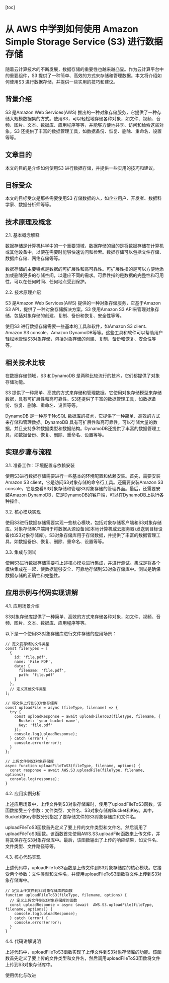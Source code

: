 
[toc]                    
                
                
从 AWS 中学到如何使用 Amazon Simple Storage Service (S3) 进行数据存储
==================

随着云计算技术的不断发展，数据存储的重要性也越来越凸显。作为云计算平台中的重要组件，S3 提供了一种简单、高效的方式来存储和管理数据。本文将介绍如何使用S3 进行数据存储，并提供一些实用的技巧和建议。

背景介绍
--

S3 是Amazon Web Services(AWS) 推出的一种对象存储服务，它提供了一种存储大规模数据集的方式。使用S3，可以轻松地存储各种对象，如文件、视频、音频、图片、文本、数据库、应用程序等等，并能够方便地共享、访问和检索这些对象。S3 还提供了丰富的数据管理工具，如数据备份、恢复、删除、重命名、设置等等。

文章目的
--

本文的目的是介绍如何使用S3 进行数据存储，并提供一些实用的技巧和建议。

目标受众
--

本文的目标受众是那些需要使用S3 存储数据的人，如企业用户、开发者、数据科学家、数据分析师等等。

技术原理及概念
--

2.1. 基本概念解释

数据存储是计算机科学中的一个重要领域，数据存储的目的是将数据存储在计算机或其他设备中，以便在需要时能够快速访问和检索。数据存储可以包括文件存储、数据库存储、网络存储等等。

数据存储的主要特点是数据的可扩展性和高可靠性。可扩展性指的是可以方便地添加或删除更多的存储空间，以适应不同的需求。可靠性指的是数据的完整性和可用性，可以在任何时间、任何地点受到保护。

2.2. 技术原理介绍

S3 是Amazon Web Services(AWS) 提供的一种对象存储服务，它基于Amazon S3 API，提供了一种对象存储解决方案。S3 使用Amazon S3 API来管理对象存储，包括对象存储的创建、复制、备份和恢复、安全性等等。

使用S3 进行数据存储需要一些基本的工具和软件，如Amazon S3 client、Amazon S3 console、Amazon DynamoDB等等。这些工具和软件可以帮助用户轻松地管理S3对象存储，包括对象存储的创建、复制、备份和恢复、安全性等等。

相关技术比较
--

在数据存储领域，S3 和DynamoDB 是两种比较流行的技术，它们都提供了对象存储功能。

S3 提供了一种简单、高效的方式来存储和管理数据。它使用对象存储模型来存储数据，具有可扩展性和高可靠性。S3还提供了丰富的数据管理工具，如数据备份、恢复、删除、重命名、设置等等。

DynamoDB 是一种基于NoSQL 数据库的技术，它提供了一种简单、高效的方式来存储和管理数据。DynamoDB 具有可扩展性和高可靠性，可以存储大量的数据，并且支持多种数据类型和数据结构。DynamoDB还提供了丰富的数据管理工具，如数据备份、恢复、删除、重命名、设置等等。

实现步骤与流程
--

3.1. 准备工作：环境配置与依赖安装

使用S3进行数据存储需要进行一些基本的环境配置和依赖安装。首先，需要安装Amazon S3 client，它是访问S3对象存储的命令行工具。还需要安装Amazon S3 console，它是查看S3对象存储和管理S3对象存储的管理界面。最后，还需要安装Amazon DynamoDB，它是DynamoDB的客户端，可以在DynamoDB上执行各种操作。

3.2. 核心模块实现

使用S3进行数据存储需要实现一些核心模块，包括对象存储客户端和S3对象存储库。对象存储客户端用于将数据从源设备(如本地计算机或云服务器)发送到目标设备(如S3对象存储库)。S3对象存储库用于存储数据，并提供了丰富的数据管理工具，如数据备份、恢复、删除、重命名、设置等等。

3.3. 集成与测试

使用S3进行数据存储需要将上述核心模块进行集成，并进行测试。集成是将各个模块集成在一起，使数据能够安全、可靠地存储到S3对象存储库中。测试是确保数据存储的正确性和完整性。

应用示例与代码实现讲解
--

4.1. 应用场景介绍

S3对象存储库提供了一种简单、高效的方式来存储各种对象，如文件、视频、音频、图片、文本、数据库、应用程序等等。

以下是一个使用S3对象存储库进行文件存储的应用场景：

```
// 定义要存储的文件类型
const fileTypes = [
  {
    id: 'file.pdf',
    name: 'File PDF',
    data: {
      filename: 'file.pdf',
      path: 'file.pdf'
    }
  },
  // 定义其他文件类型
];

// 将文件上传到S3对象存储库
const uploadFile = async (fileType, filename) => {
  try {
    const uploadResponse = await uploadFileToS3(fileType, filename, {
      Bucket: 'your-bucket-name',
      Key: 'file.pdf'
    });
    console.log(uploadResponse);
  } catch (error) {
    console.error(error);
  }
};

// 上传文件到S3对象存储库
async function uploadFileToS3(fileType, filename, options) {
  const response = await AWS.S3.uploadFile(fileType, filename, options);
  console.log(response);
}
```

4.2. 应用实例分析

上述应用场景中，上传文件到S3对象存储库时，使用了uploadFileToS3函数。该函数接受三个参数：文件类型、文件名、S3对象存储库Bucket和Key。其中，Bucket和Key参数分别指定了要存储文件的S3对象存储库和文件名。

uploadFileToS3函数首先定义了要上传的文件类型和文件名，然后调用了uploadFileToS3函数。该函数首先使用AWS.S3.uploadFile函数来上传文件，并将其保存在S3对象存储库中。最后，该函数输出了上传的响应结果，如文件名、文件类型、文件路径等等。

4.3. 核心代码实现

上述代码中，uploadFileToS3函数是上传文件到S3对象存储库的核心模块。它接受两个参数：文件类型和文件名，并使用uploadFileToS3函数将文件上传到S3对象存储库中。

```
// 定义上传文件到S3对象存储库的函数
function uploadFileToS3(fileType, filename, options) {
  // 定义上传文件到S3对象存储库的函数
  const uploadResponse = async (await  AWS.S3.uploadFile(fileType, filename, options)) {
    console.log(uploadResponse);
  } catch (error) {
    console.error(error);
  }
}
```

4.4. 代码讲解说明

上述代码中，uploadFileToS3函数实现了上传文件到S3对象存储库的功能。该函数首先定义了要上传的文件类型和文件名，然后调用uploadFileToS3函数将文件上传到S3对象存储库中。

使用优化与改进

